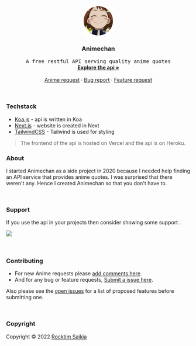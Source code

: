 <!-- PROJECT LOGO -->
<br />
<p align="center">
  <a href="https://github.com/rocktimsaikia/anime-chan">
    <img src="/public/animechan_logo.png" alt="Logo" width="80" height="80">
  </a>

  <h3 align="center">Animechan</h3>

  <p align="center">
    <samp>A free restful API serving quality anime quotes</samp>
    <br />
    <a href="https://animechan.vercel.app/"><strong>Explore the api »</strong></a>
    <br />
    <br />
    <a href="https://github.com/RocktimSaikia/anime-chan/issues/39">Anime request</a>
    ·
    <a href="https://github.com/rocktimsaikia/anime-chan/issues">Bug report</a>
    ·
    <a href="https://github.com/rocktimsaikia/anime-chan/issues">Feature request</a>
  </p>
</p>

<br/>

### Techstack

- [Koa.js](https://koajs.com/) - api is written in Koa
- [Next.js](https://nextjs.org/) - website is created in Next
- [TailwindCSS](https://tailwindcss.com/) - Tailwind is used for styling

> The frontend of the api is hosted on Vercel and the api is on Heroku.
> <br/>

### About

I started Animechan as a side project in 2020 because I needed help finding an API service that provides anime quotes. I was surprised that there weren't any. Hence I created Animechan so that you don't have to.

<br/>

### Support

If you use the api in your projects then consider showing some support .

<a href="https://www.buymeacoffee.com/rocktimcodes"><img src="https://www.buymeacoffee.com/assets/img/guidelines/download-assets-sm-1.svg" height="35px"/></a>

<br/>

<!-- CONTRIBUTING -->

### Contributing

- For new Anime requests please [add comments here](https://github.com/rocktimsaikia/anime-chan/discussions/65).
- And for any bug or feature requests, [Submit a issue here](https://github.com/rocktimsaikia/anime-chan/issues).

Also please see the [open issues](https://github.com/rocktimsaikia/anime-chan/issues) for a list of proposed features before submitting one.

<br/>

<!-- LICENSE -->

### Copyright

Copyright © 2022 [Rocktim Saikia](https://rocktimsaikia.com)
